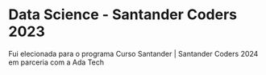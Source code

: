 # Data Science - Santander Coders 2023
Fui elecionada para o programa Curso Santander | Santander Coders 2024 em parceria com a Ada Tech
